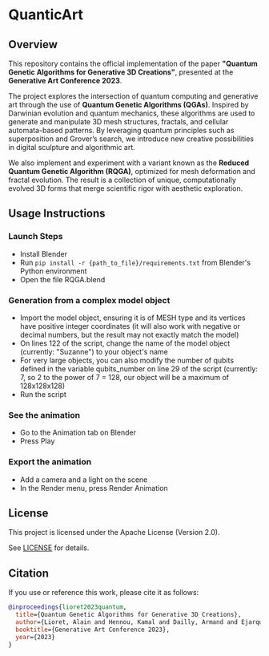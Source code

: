 # QuanticArt

## Overview

This repository contains the official implementation of the paper **"Quantum Genetic Algorithms for Generative 3D Creations"**, presented at the **Generative Art Conference 2023**.

The project explores the intersection of quantum computing and generative art through the use of **Quantum Genetic Algorithms (QGAs)**. Inspired by Darwinian evolution and quantum mechanics, these algorithms are used to generate and manipulate 3D mesh structures, fractals, and cellular automata-based patterns. By leveraging quantum principles such as superposition and Grover’s search, we introduce new creative possibilities in digital sculpture and algorithmic art.

We also implement and experiment with a variant known as the **Reduced Quantum Genetic Algorithm (RQGA)**, optimized for mesh deformation and fractal evolution. The result is a collection of unique, computationally evolved 3D forms that merge scientific rigor with aesthetic exploration.

## Usage Instructions

### Launch Steps

- Install Blender
- Run `pip install -r {path_to_file}/requirements.txt` from Blender's Python environment
- Open the file RQGA.blend

### Generation from a complex model object

- Import the model object, ensuring it is of MESH type and its vertices have positive integer coordinates (it will also work with negative or decimal numbers, but the result may not exactly match the model)
- On lines 122 of the script, change the name of the model object (currently: "Suzanne") to your object's name
- For very large objects, you can also modify the number of qubits defined in the variable qubits_number on line 29 of the script (currently: 7, so 2 to the power of 7 = 128, our object will be a maximum of 128x128x128)
- Run the script

### See the animation

- Go to the Animation tab on Blender
- Press Play

### Export the animation

- Add a camera and a light on the scene
- In the Render menu, press Render Animation

## License

This project is licensed under the Apache License (Version 2.0).

See [LICENSE](LICENSE) for details.

## Citation

If you use or reference this work, please cite it as follows:

```bibtex
@inproceedings{lioret2023quantum,
  title={Quantum Genetic Algorithms for Generative 3D Creations},
  author={Lioret, Alain and Hennou, Kamal and Dailly, Armand and Ejarque, Jean-Baptiste and Foschiani, Louis and Jourdain, Arnaud and Maubras, Juan},
  booktitle={Generative Art Conference 2023},
  year={2023}
}
```
